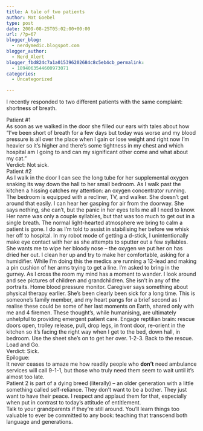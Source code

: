 ```yaml
---
title: A tale of two patients
author: Mat Goebel
type: post
date: 2009-08-25T05:02:00+00:00
url: /?p=67
blogger_blog:
  - nerdymedic.blogspot.com
blogger_author:
  - Nerd_Alert
blogger_fbd824c7a1a015396202684c8c5eb4cb_permalink:
  - 1894063544600973071
categories:
  - Uncategorized

---
```

I recently responded to two different patients with the same complaint: shortness of breath.

<div>
  Patient #1
</div>

<div>
  As soon as we walked in the door she filled our ears with tales about how &#8220;I&#8217;ve been short of breath for a few days but today was worse and my blood pressure is all over the place when I gain or lose weight and right now I&#8217;m heavier so it&#8217;s higher and there&#8217;s some tightness in my chest and which hospital am I going to and can my significant other come and what about my cat.&#8221;
</div>

<div>
  Verdict: Not sick.
</div>

<div>
  Patient #2
</div>

<div>
  As I walk in the door I can see the long tube for her supplemental oxygen snaking its way down the hall to her small bedroom. As I walk past the kitchen a hissing catches my attention: an oxygen concentrator running. The bedroom is equipped with a recliner, TV, and walker. She doesn&#8217;t get around that easily. I can hear her gasping for air from the doorway. She says nothing, she can&#8217;t, but the panic in her eyes tells me all I need to know. Her name was only a couple syllables, but that was too much to get out in a single breath. The normal light-hearted atmosphere we bring to calm a patient is gone. I do as I&#8217;m told to assist in stabilising her before we whisk her off to hospital. In my robot mode of getting a d-stick, I unintentionally make eye contact with her as she attempts to sputter out a few syllables. She wants me to wipe her bloody nose &#8211; the oxygen we put her on has dried her out. I clean her up and try to make her comfortable, asking for a humidifier. While I&#8217;m doing this the medics are running a 12-lead and making a pin cushion of her arms trying to get a line. I&#8217;m asked to bring in the gurney. As I cross the room my mind has a moment to wander. I look around and see pictures of children and grandchildren. She isn&#8217;t in any of the portraits. Home blood pressure monitor. Caregiver says something about physical therapy earlier. She&#8217;s been clearly been sick for a long time. This is someone&#8217;s family member, and my heart pangs for a brief second as I realise these could be some of her last moments on Earth, shared only with me and 4 firemen. These thought&#8217;s, while humanising, are ultimately unhelpful to providing emergent patient care. Engage reptilian brain: rescue doors open, trolley release, pull, drop legs, in front door, re-orient in the kitchen so it&#8217;s facing the right way when I get to the bed, down hall, in bedroom. Use the sheet she&#8217;s on to get her over. 1-2-3. Back to the rescue. Load and Go.
</div>

<div>
  Verdict: Sick.
</div>

<div>
  Epilogue:
</div>

<div>
  It never ceases to amaze me how readily people who <strong>don&#8217;t</strong> need ambulance services will call 9-1-1, but those who truly need them seem to wait until it&#8217;s almost too late.
</div>

<div>
  Patient 2 is part of a dying breed (literally) &#8211; an older generation with a little something called self-reliance. They don&#8217;t want to be a bother. They just want to have their peace. I respect and applaud them for that, especially when put in contrast to today&#8217;s attitude of entitlement.
</div>

<div>
  Talk to your grandparents if they&#8217;re still around. You&#8217;ll learn things too valuable to ever be committed to any book: teaching that transcend both language and generations.
</div>

<div class="blogger-post-footer">
  <img alt="" width="1" height="1" />
</div>